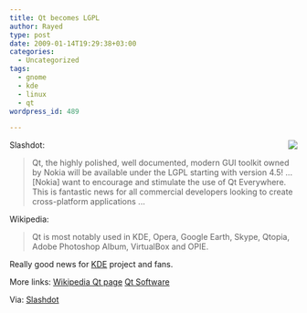 ```yaml
---
title: Qt becomes LGPL
author: Rayed
type: post
date: 2009-01-14T19:29:38+03:00
categories:
  - Uncategorized
tags:
  - gnome
  - kde
  - linux
  - qt
wordpress_id: 489

---
```

<img src="http://upload.wikimedia.org/wikipedia/commons/thumb/a/a1/Qt-designer-v4.2.1.png/300px-Qt-designer-v4.2.1.png" align="right" />

Slashdot:

> Qt, the highly polished, well documented, modern GUI toolkit owned by Nokia will be available under the LGPL starting with version 4.5! ... [Nokia] want to encourage and stimulate the use of Qt Everywhere. This is fantastic news for all commercial developers looking to create cross-platform applications ...

Wikipedia:

> Qt is most notably used in KDE, Opera, Google Earth, Skype, Qtopia, Adobe Photoshop Album, VirtualBox and OPIE.

Really good news for <a href="http://www.kde.org/">KDE</a> project and fans.

More links:
<a href="http://en.wikipedia.org/wiki/Qt_toolkit">Wikipedia Qt page</a>
<a href="http://www.qtsoftware.com/">Qt Software</a>

Via: <a href="http://tech.slashdot.org/article.pl?sid=09/01/14/1312210">Slashdot</a>

